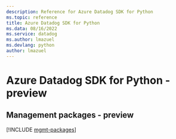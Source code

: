 ```yaml
---
description: Reference for Azure Datadog SDK for Python
ms.topic: reference
title: Azure Datadog SDK for Python
ms.data: 08/16/2022
ms.service: datadog
ms.author: lmazuel
ms.devlang: python
author: lmazuel
---
```

# Azure Datadog SDK for Python - preview

## Management packages - preview
[!INCLUDE [mgmt-packages](datadog-mgmt-index.md)]